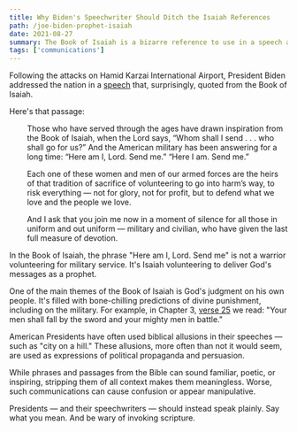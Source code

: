```yaml
---
title: Why Biden's Speechwriter Should Ditch the Isaiah References
path: /joe-biden-prophet-isaiah
date: 2021-08-27
summary: The Book of Isaiah is a bizarre reference to use in a speech about America's military.
tags: ['communications']
---
```


Following the attacks on Hamid Karzai International Airport, President Biden addressed the nation in a <a href="https://www.whitehouse.gov/briefing-room/speeches-remarks/2021/08/26/remarks-by-president-biden-on-the-terror-attack-at-hamid-karzai-international-airport/" target="blank">speech</a> that, surprisingly, quoted from the Book of Isaiah.

Here's that passage: 

<div style="padding-left: 2.3em"><p>Those who have served through the ages have drawn inspiration from the Book of Isaiah, when the Lord says, “Whom shall I send . . . who shall go for us?”  And the American military has been answering for a long time: “Here am I, Lord.  Send me.”  “Here I am.  Send me.”</p></div>

<div style="padding-left: 2.3em"><p>Each one of these women and men of our armed forces are the heirs of that tradition of sacrifice of volunteering to go into harm’s way, to risk everything — not for glory, not for profit, but to defend what we love and the people we love.</p></div>

<div style="padding-left: 2.3em"><p>And I ask that you join me now in a moment of silence for all those in uniform and out uniform — military and civilian, who have given the last full measure of devotion.</p></div>


In the Book of Isaiah, the phrase "Here am I, Lord. Send me" is not a warrior volunteering for military service. It's Isaiah volunteering to deliver God's messages as a prophet.

One of the main themes of the Book of Isaiah is God's judgment on his own people. It's filled with bone-chilling predictions of divine punishment, including on the military. For example, in Chapter 3, <a href="https://biblia.com/bible/nasb95/isaiah/3" target="blank">verse 25</a> we read: "Your men shall fall by the sword and your mighty men in battle." 

American Presidents have often used biblical allusions in their speeches — such as "city on a hill." These allusions, more often than not it would seem, are used as expressions of political propaganda and persuasion.

While phrases and passages from the Bible can sound familiar, poetic, or inspiring, stripping them of all context makes them meaningless. Worse, such communications can cause confusion or appear manipulative. 

Presidents — and their speechwriters — should instead speak plainly. Say what you mean. And be wary of invoking scripture. 

